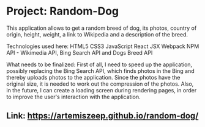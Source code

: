 # Project: Random-Dog

This application allows to get a random breed of dog, its photos, country of origin, height, weight, a link to Wikipedia and a description of the breed.

Technologies used here:
HTML5
CSS3
JavaScript
React
JSX
Webpack
NPM
API - Wikimedia API, Bing Search API and Dogs Breed API

What needs to be finalized:
First of all, I need to speed up the application, possibly replacing the Bing Search API, which finds photos in the Bing  and thereby uploads photos to the application. Since the photos have the original size, it is needed to work out the compression of the photos. Also, in the future, I can create a loading screen during rendering pages, in order to improve the user's interaction with the application.

## Link: https://artemiszeep.github.io/random-dog/
